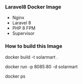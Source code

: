 ### Laravel8 Docker Image
- Nginx
- Laravel 8
- PHP 8 FPM
- Supervisor

### How to build this Image
docker build -t  solarmart .

docker run -p 8085:80 -d solarmart

docker ps